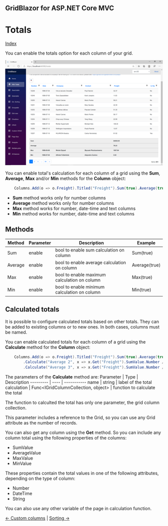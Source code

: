 ## GridBlazor for ASP.NET Core MVC

# Totals

[Index](Documentation.md)

You can enable the totals option for each column of your grid.

![](../images/Totals.png)

You can enable total's calculation for each column of a grid using the **Sum**, **Average**, **Max** and/or **Min** methods for the **Column** object:

```c#
    Columns.Add(o => o.Freight).Titled("Freight").Sum(true).Average(true);
```

* **Sum** method works only for number columns
* **Average** method works only for number columns
* **Max** method works for number, date-time and text columns
* **Min** method works for number, date-time and text columns

## Methods

Method | Parameter | Description | Example
------ | --------- | ----------- | -------
Sum | enable | bool to enable sum calculation on column | Sum(true)
Average | enable | bool to enable average calculation on column | Average(true)
Max | enable | bool to enable maximum calculation on column | Max(true)
Min | enable | bool to enable minimum calculation on column | Min(true)


## Calculated totals

It is possible to configure calculated totals based on other totals. They can be added to existing columns or to new ones. In both cases, columns must be named.

You can enable calculated totals for each column of a grid using the **Calculate** method for the **Column** object:

```c#
    Columns.Add(o => o.Freight).Titled("Freight").Sum(true).Average(true)
        .Calculate("Average 2", x => x.Get("Freight").SumValue.Number / x.Grid.ItemsCount)
        .Calculate("Average 3", x => x.Get("Freight").SumValue.Number / x.Get("OrderID").SumValue.Number);;
```

The parameters of the **Calculate** method are:
Parameter | Type | Description
--------- | ---- | -----------
name | string | label of the total
calculation | Func<IGridColumnCollection<T>, object> | function to calculate the total

The function to calculted the total has only one parameter, the grid column collection. 

This parameter includes a reference to the Grid, so you can use any Grid attribute as the number of records.

You can also get any column using the **Get** method. So you can include any column total using the following properties of the columns:
- SumValue
- AverageValue
- MaxValue
- MinValue

These properties contain the total values in one of the following attributes, depending on the type of column:
- Number
- DateTime
- String 

You can also use any other variable of the page in calculation function.

[<- Custom columns](Custom_columns.md) | [Sorting ->](Sorting.md)
